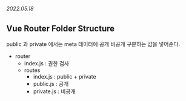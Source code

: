 ###### 2022.05.18


## Vue Router Folder Structure
public 과 private 에서는 meta 데이터에 공개 비공개 구분하는 값을 넣어준다.     
- router
	- index.js : 권한 검사 
	- routes 
		- index.js : public + private 
		- public.js : 공개 
		- private.js : 비공개